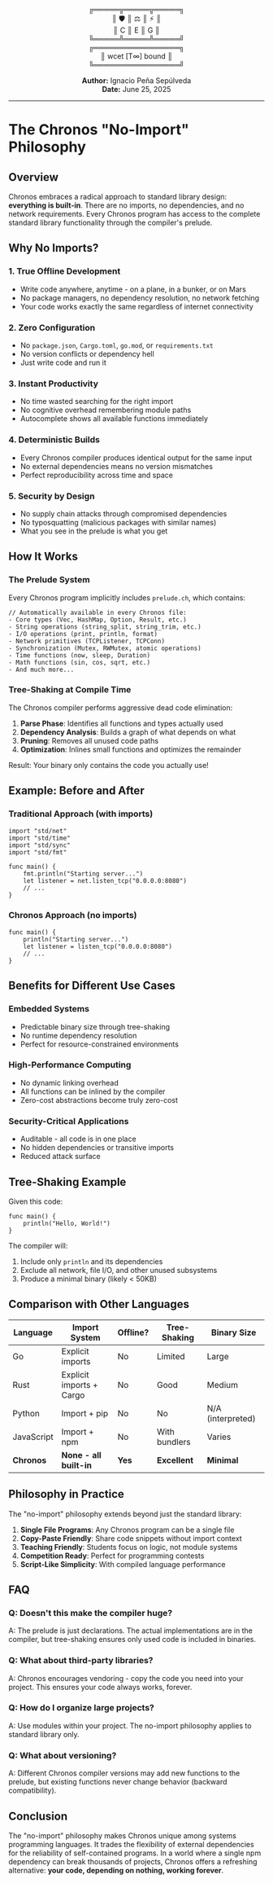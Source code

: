 <div align="center">

╔═════╦═════╦═════╗  
║ 🛡️  ║ ⚖️  ║ ⚡  ║  
║  C  ║  E  ║  G  ║  
╚═════╩═════╩═════╝  
╔═════════════════╗  
║ wcet [T∞] bound ║  
╚═════════════════╝  

**Author:** Ignacio Peña Sepúlveda  
**Date:** June 25, 2025

</div>

---

# The Chronos "No-Import" Philosophy

## Overview

Chronos embraces a radical approach to standard library design: **everything is built-in**. There are no imports, no dependencies, and no network requirements. Every Chronos program has access to the complete standard library functionality through the compiler's prelude.

## Why No Imports?

### 1. **True Offline Development**
- Write code anywhere, anytime - on a plane, in a bunker, or on Mars
- No package managers, no dependency resolution, no network fetching
- Your code works exactly the same regardless of internet connectivity

### 2. **Zero Configuration**
- No `package.json`, `Cargo.toml`, `go.mod`, or `requirements.txt`
- No version conflicts or dependency hell
- Just write code and run it

### 3. **Instant Productivity**
- No time wasted searching for the right import
- No cognitive overhead remembering module paths
- Autocomplete shows all available functions immediately

### 4. **Deterministic Builds**
- Every Chronos compiler produces identical output for the same input
- No external dependencies means no version mismatches
- Perfect reproducibility across time and space

### 5. **Security by Design**
- No supply chain attacks through compromised dependencies
- No typosquatting (malicious packages with similar names)
- What you see in the prelude is what you get

## How It Works

### The Prelude System

Every Chronos program implicitly includes `prelude.ch`, which contains:

```tempo
// Automatically available in every Chronos file:
- Core types (Vec, HashMap, Option, Result, etc.)
- String operations (string_split, string_trim, etc.)
- I/O operations (print, println, format)
- Network primitives (TCPListener, TCPConn)
- Synchronization (Mutex, RWMutex, atomic operations)
- Time functions (now, sleep, Duration)
- Math functions (sin, cos, sqrt, etc.)
- And much more...
```

### Tree-Shaking at Compile Time

The Chronos compiler performs aggressive dead code elimination:

1. **Parse Phase**: Identifies all functions and types actually used
2. **Dependency Analysis**: Builds a graph of what depends on what
3. **Pruning**: Removes all unused code paths
4. **Optimization**: Inlines small functions and optimizes the remainder

Result: Your binary only contains the code you actually use!

## Example: Before and After

### Traditional Approach (with imports)
```tempo
import "std/net"
import "std/time"
import "std/sync"
import "std/fmt"

func main() {
    fmt.println("Starting server...")
    let listener = net.listen_tcp("0.0.0.0:8080")
    // ...
}
```

### Chronos Approach (no imports)
```tempo
func main() {
    println("Starting server...")
    let listener = listen_tcp("0.0.0.0:8080")
    // ...
}
```

## Benefits for Different Use Cases

### Embedded Systems
- Predictable binary size through tree-shaking
- No runtime dependency resolution
- Perfect for resource-constrained environments

### High-Performance Computing
- No dynamic linking overhead
- All functions can be inlined by the compiler
- Zero-cost abstractions become truly zero-cost

### Security-Critical Applications
- Auditable - all code is in one place
- No hidden dependencies or transitive imports
- Reduced attack surface

## Tree-Shaking Example

Given this code:
```tempo
func main() {
    println("Hello, World!")
}
```

The compiler will:
1. Include only `println` and its dependencies
2. Exclude all network, file I/O, and other unused subsystems
3. Produce a minimal binary (likely < 50KB)

## Comparison with Other Languages

| Language | Import System | Offline? | Tree-Shaking | Binary Size |
|----------|--------------|----------|--------------|-------------|
| Go       | Explicit imports | No | Limited | Large |
| Rust     | Explicit imports + Cargo | No | Good | Medium |
| Python   | Import + pip | No | No | N/A (interpreted) |
| JavaScript | Import + npm | No | With bundlers | Varies |
| **Chronos** | **None - all built-in** | **Yes** | **Excellent** | **Minimal** |

## Philosophy in Practice

The "no-import" philosophy extends beyond just the standard library:

1. **Single File Programs**: Any Chronos program can be a single file
2. **Copy-Paste Friendly**: Share code snippets without import context
3. **Teaching Friendly**: Students focus on logic, not module systems
4. **Competition Ready**: Perfect for programming contests
5. **Script-Like Simplicity**: With compiled language performance

## FAQ

### Q: Doesn't this make the compiler huge?
A: The prelude is just declarations. The actual implementations are in the compiler, but tree-shaking ensures only used code is included in binaries.

### Q: What about third-party libraries?
A: Chronos encourages vendoring - copy the code you need into your project. This ensures your code always works, forever.

### Q: How do I organize large projects?
A: Use modules within your project. The no-import philosophy applies to standard library only.

### Q: What about versioning?
A: Different Chronos compiler versions may add new functions to the prelude, but existing functions never change behavior (backward compatibility).

## Conclusion

The "no-import" philosophy makes Chronos unique among systems programming languages. It trades the flexibility of external dependencies for the reliability of self-contained programs. In a world where a single npm dependency can break thousands of projects, Chronos offers a refreshing alternative: **your code, depending on nothing, working forever**.